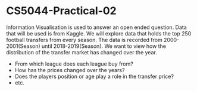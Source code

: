 # CS5044-Practical-02
Information Visualisation is used to answer an open ended question. Data that will be used is from Kaggle.
We will explore data that holds the top 250 football transfers from every season. The data is recorded from 2000-2001(Season) until 2018-2019(Season).
We want to view how the distribution of the transfer market has changed over the year.

 * From which league does each league buy from?
 * How has the prices changed over the years?
 * Does the players position or age play a role in the transfer price?
 * etc.
 

